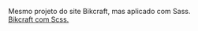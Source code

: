 Mesmo projeto do site Bikcraft, mas aplicado com Sass. <br>
<a href="https://vinisantosj.github.io/Bikcraft_Scss/Bikcraft_com_Scss/index.html">Bikcraft com Scss.</a>
